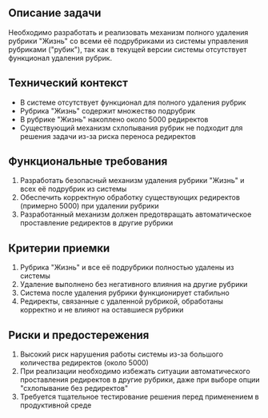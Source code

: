 ## Описание задачи
Необходимо разработать и реализовать механизм полного удаления рубрики "Жизнь" со всеми её подрубриками из системы управления рубриками ("рубик"), так как в текущей версии системы отсутствует функционал удаления рубрик.

## Технический контекст
- В системе отсутствует функционал для полного удаления рубрик
- Рубрика "Жизнь" содержит множество подрубрик
- В рубрике "Жизнь" накоплено около 5000 редиректов
- Существующий механизм схлопывания рубрик не подходит для решения задачи из-за риска переноса редиректов

## Функциональные требования
1. Разработать безопасный механизм удаления рубрики "Жизнь" и всех её подрубрик из системы
2. Обеспечить корректную обработку существующих редиректов (примерно 5000) при удалении рубрики
3. Разработанный механизм должен предотвращать автоматическое проставление редиректов в другие рубрики

## Критерии приемки
1. Рубрика "Жизнь" и все её подрубрики полностью удалены из системы
2. Удаление выполнено без негативного влияния на другие рубрики
3. Система после удаления рубрики функционирует стабильно
4. Редиректы, связанные с удаленной рубрикой, обработаны корректно и не влияют на оставшиеся рубрики

## Риски и предостережения
1. Высокий риск нарушения работы системы из-за большого количества редиректов (около 5000)
2. При реализации необходимо избежать ситуации автоматического проставления редиректов в другие рубрики, даже при выборе опции "схлопывание без редиректов"
3. Требуется тщательное тестирование решения перед применением в продуктивной среде